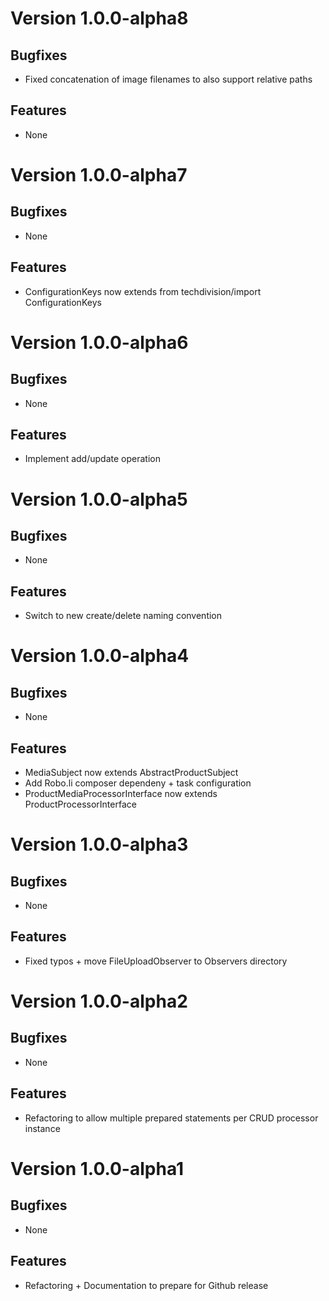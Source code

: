 # Version 1.0.0-alpha8

## Bugfixes

* Fixed concatenation of image filenames to also support relative paths

## Features

* None

# Version 1.0.0-alpha7

## Bugfixes

* None

## Features

* ConfigurationKeys now extends from techdivision/import ConfigurationKeys

# Version 1.0.0-alpha6

## Bugfixes

* None

## Features

* Implement add/update operation

# Version 1.0.0-alpha5

## Bugfixes

* None

## Features

* Switch to new create/delete naming convention

# Version 1.0.0-alpha4

## Bugfixes

* None

## Features

* MediaSubject now extends AbstractProductSubject
* Add Robo.li composer dependeny + task configuration
* ProductMediaProcessorInterface now extends ProductProcessorInterface

# Version 1.0.0-alpha3

## Bugfixes

* None

## Features

* Fixed typos + move FileUploadObserver to Observers directory

# Version 1.0.0-alpha2

## Bugfixes

* None

## Features

* Refactoring to allow multiple prepared statements per CRUD processor instance

# Version 1.0.0-alpha1

## Bugfixes

* None

## Features

* Refactoring + Documentation to prepare for Github release